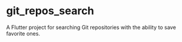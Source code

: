 # git_repos_search

A Flutter project for searching Git repositories with the ability to save favorite ones.
